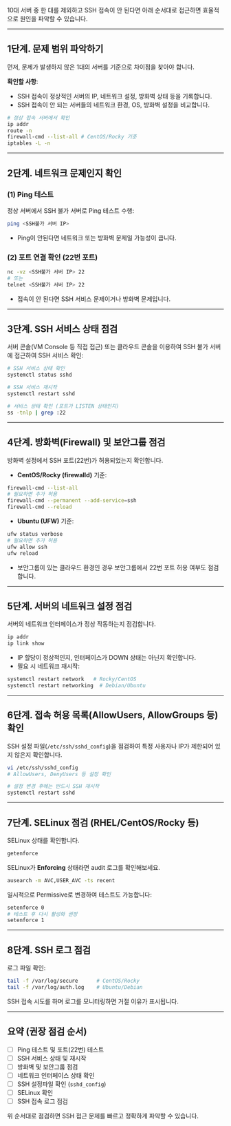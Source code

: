 10대 서버 중 한 대를 제외하고 SSH 접속이 안 된다면 아래 순서대로 접근하면 효율적으로 원인을 파악할 수 있습니다.

---

## 1단계. 문제 범위 파악하기

먼저, 문제가 발생하지 않은 1대의 서버를 기준으로 차이점을 찾아야 합니다.

**확인할 사항**:

- SSH 접속이 정상적인 서버의 IP, 네트워크 설정, 방화벽 상태 등을 기록합니다.
- SSH 접속이 안 되는 서버들의 네트워크 환경, OS, 방화벽 설정을 비교합니다.

```bash
# 정상 접속 서버에서 확인
ip addr
route -n
firewall-cmd --list-all # CentOS/Rocky 기준
iptables -L -n
```

---

## 2단계. 네트워크 문제인지 확인

### (1) Ping 테스트

정상 서버에서 SSH 불가 서버로 Ping 테스트 수행:

```bash
ping <SSH불가 서버 IP>
```

- Ping이 안된다면 네트워크 또는 방화벽 문제일 가능성이 큽니다.

### (2) 포트 연결 확인 (22번 포트)

```bash
nc -vz <SSH불가 서버 IP> 22
# 또는
telnet <SSH불가 서버 IP> 22
```

- 접속이 안 된다면 SSH 서비스 문제이거나 방화벽 문제입니다.

---

## 3단계. SSH 서비스 상태 점검

서버 콘솔(VM Console 등 직접 접근) 또는 클라우드 콘솔을 이용하여 SSH 불가 서버에 접근하여 SSH 서비스 확인:

```bash
# SSH 서비스 상태 확인
systemctl status sshd

# SSH 서비스 재시작
systemctl restart sshd

# 서비스 상태 확인 (포트가 LISTEN 상태인지)
ss -tnlp | grep :22
```

---

## 4단계. 방화벽(Firewall) 및 보안그룹 점검

방화벽 설정에서 SSH 포트(22번)가 허용되었는지 확인합니다.

- **CentOS/Rocky (firewalld)** 기준:

```bash
firewall-cmd --list-all
# 필요하면 추가 허용
firewall-cmd --permanent --add-service=ssh
firewall-cmd --reload
```

- **Ubuntu (UFW)** 기준:

```bash
ufw status verbose
# 필요하면 추가 허용
ufw allow ssh
ufw reload
```

- 보안그룹이 있는 클라우드 환경인 경우 보안그룹에서 22번 포트 허용 여부도 점검합니다.

---

## 5단계. 서버의 네트워크 설정 점검

서버의 네트워크 인터페이스가 정상 작동하는지 점검합니다.

```bash
ip addr
ip link show
```

- IP 할당이 정상적인지, 인터페이스가 DOWN 상태는 아닌지 확인합니다.
- 필요 시 네트워크 재시작:
```bash
systemctl restart network   # Rocky/CentOS
systemctl restart networking  # Debian/Ubuntu
```

---

## 6단계. 접속 허용 목록(AllowUsers, AllowGroups 등) 확인

SSH 설정 파일(`/etc/ssh/sshd_config`)을 점검하여 특정 사용자나 IP가 제한되어 있지 않은지 확인합니다.

```bash
vi /etc/ssh/sshd_config
# AllowUsers, DenyUsers 등 설정 확인

# 설정 변경 후에는 반드시 SSH 재시작
systemctl restart sshd
```

---

## 7단계. SELinux 점검 (RHEL/CentOS/Rocky 등)

SELinux 상태를 확인합니다.

```bash
getenforce
```

SELinux가 **Enforcing** 상태라면 audit 로그를 확인해보세요.

```bash
ausearch -m AVC,USER_AVC -ts recent
```

일시적으로 Permissive로 변경하여 테스트도 가능합니다:

```bash
setenforce 0
# 테스트 후 다시 활성화 권장
setenforce 1
```

---

## 8단계. SSH 로그 점검

로그 파일 확인:

```bash
tail -f /var/log/secure      # CentOS/Rocky
tail -f /var/log/auth.log    # Ubuntu/Debian
```

SSH 접속 시도를 하며 로그를 모니터링하면 거절 이유가 표시됩니다.

---

## 요약 (권장 점검 순서)

- [ ] Ping 테스트 및 포트(22번) 테스트
- [ ] SSH 서비스 상태 및 재시작
- [ ] 방화벽 및 보안그룹 점검
- [ ] 네트워크 인터페이스 상태 확인
- [ ] SSH 설정파일 확인 (`sshd_config`)
- [ ] SELinux 확인
- [ ] SSH 접속 로그 점검

위 순서대로 점검하면 SSH 접근 문제를 빠르고 정확하게 파악할 수 있습니다.
